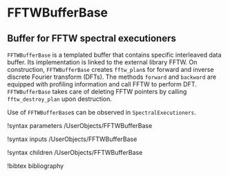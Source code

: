 # FFTWBufferBase

## Buffer for FFTW spectral executioners

`FFTWBufferBase` is a templated buffer that contains specific interleaved data buffer. Its implementation is linked to the external library FFTW. On construction, `FFTWBufferBase` creates `fftw_plan`s for forward and inverse discrete Fourier transform (DFTs). The methods `forward` and `backward` are equipped with profiling information and call FFTW to perform DFT. `FFTWBufferBase` takes care of deleting FFTW pointers by calling `fftw_destroy_plan` upon destruction. 

Use of `FFTWBufferBase`s can be observed in `SpectralExecutioners`.

!syntax parameters /UserObjects/FFTWBufferBase

!syntax inputs /UserObjects/FFTWBufferBase

!syntax children /UserObjects/FFTWBufferBase

!bibtex bibliography
